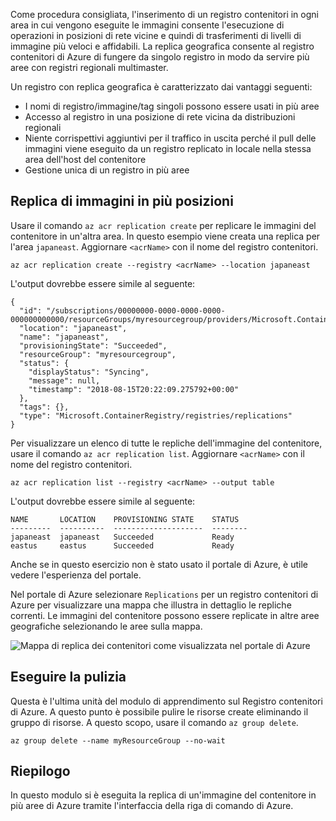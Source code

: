 Come procedura consigliata, l'inserimento di un registro contenitori in ogni area in cui vengono eseguite le immagini consente l'esecuzione di operazioni in posizioni di rete vicine e quindi di trasferimenti di livelli di immagine più veloci e affidabili. La replica geografica consente al registro contenitori di Azure di fungere da singolo registro in modo da servire più aree con registri regionali multimaster.

Un registro con replica geografica è caratterizzato dai vantaggi seguenti:

* I nomi di registro/immagine/tag singoli possono essere usati in più aree
* Accesso al registro in una posizione di rete vicina da distribuzioni regionali
* Niente corrispettivi aggiuntivi per il traffico in uscita perché il pull delle immagini viene eseguito da un registro replicato in locale nella stessa area dell'host del contenitore
* Gestione unica di un registro in più aree

## <a name="replicate-image-to-multiple-locations"></a>Replica di immagini in più posizioni

Usare il comando `az acr replication create` per replicare le immagini del contenitore in un'altra area. In questo esempio viene creata una replica per l'area `japaneast`. Aggiornare `<acrName>` con il nome del registro contenitori.

```azurecli
az acr replication create --registry <acrName> --location japaneast
```

L'output dovrebbe essere simile al seguente:

```console
{
  "id": "/subscriptions/00000000-0000-0000-0000-000000000000/resourceGroups/myresourcegroup/providers/Microsoft.ContainerRegistry/registries/myACR0007/replications/japaneast",
  "location": "japaneast",
  "name": "japaneast",
  "provisioningState": "Succeeded",
  "resourceGroup": "myresourcegroup",
  "status": {
    "displayStatus": "Syncing",
    "message": null,
    "timestamp": "2018-08-15T20:22:09.275792+00:00"
  },
  "tags": {},
  "type": "Microsoft.ContainerRegistry/registries/replications"
}
```

Per visualizzare un elenco di tutte le repliche dell'immagine del contenitore, usare il comando `az acr replication list`. Aggiornare `<acrName>` con il nome del registro contenitori.

```azurecli
az acr replication list --registry <acrName> --output table
```

L'output dovrebbe essere simile al seguente:

```console
NAME       LOCATION    PROVISIONING STATE    STATUS
---------  ----------  --------------------  --------
japaneast  japaneast   Succeeded             Ready
eastus     eastus      Succeeded             Ready
```

Anche se in questo esercizio non è stato usato il portale di Azure, è utile vedere l'esperienza del portale.

Nel portale di Azure selezionare `Replications` per un registro contenitori di Azure per visualizzare una mappa che illustra in dettaglio le repliche correnti. Le immagini del contenitore possono essere replicate in altre aree geografiche selezionando le aree sulla mappa.

![Mappa di replica dei contenitori come visualizzata nel portale di Azure](../media/replication-map.png)

## <a name="clean-up"></a>Eseguire la pulizia

Questa è l'ultima unità del modulo di apprendimento sul Registro contenitori di Azure. A questo punto è possibile pulire le risorse create eliminando il gruppo di risorse. A questo scopo, usare il comando `az group delete`.

```azurecli
az group delete --name myResourceGroup --no-wait
```

## <a name="summary"></a>Riepilogo

In questo modulo si è eseguita la replica di un'immagine del contenitore in più aree di Azure tramite l'interfaccia della riga di comando di Azure.